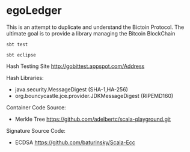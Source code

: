 egoLedger
=========

This is an attempt to duplicate and understand the Bictoin Protocol. The ultimate goal is to provide a library managing the Bitcoin BlockChain

`sbt test`

`sbt eclipse`

Hash Testing Site
http://gobittest.appspot.com/Address

Hash Libraries:
- java.security.MessageDigest (SHA-1,HA-256)
- org.bouncycastle.jce.provider.JDKMessageDigest (RIPEMD160)

Container Code Source:
- Merkle Tree https://github.com/adelbertc/scala-playground.git

Signature Source Code:
- ECDSA https://github.com/baturinsky/Scala-Ecc
